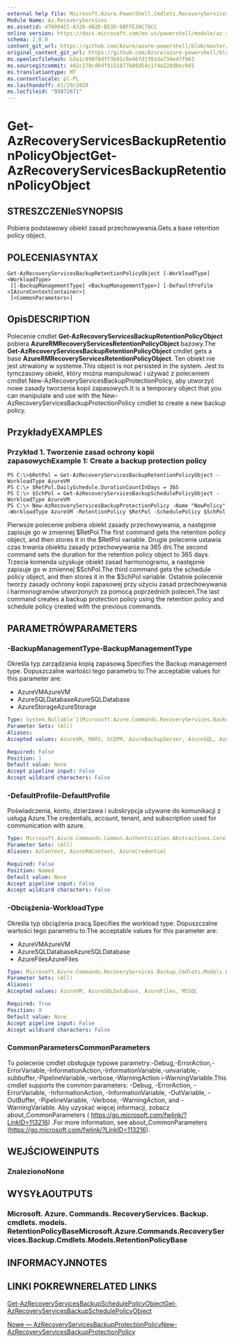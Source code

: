 ```yaml
---
external help file: Microsoft.Azure.PowerShell.Cmdlets.RecoveryServices.Backup.dll-Help.xml
Module Name: Az.RecoveryServices
ms.assetid: 476094CC-A320-4B2D-B53D-6BFFE30C76CC
online version: https://docs.microsoft.com/en-us/powershell/module/az.recoveryservices/get-azrecoveryservicesbackupretentionpolicyobject
schema: 2.0.0
content_git_url: https://github.com/Azure/azure-powershell/blob/master/src/RecoveryServices/RecoveryServices/help/Get-AzRecoveryServicesBackupRetentionPolicyObject.md
original_content_git_url: https://github.com/Azure/azure-powershell/blob/master/src/RecoveryServices/RecoveryServices/help/Get-AzRecoveryServicesBackupRetentionPolicyObject.md
ms.openlocfilehash: b3a1c990f8dff3b91c9e46fd1f01da734e47f963
ms.sourcegitcommit: 4d2c178cd6df9151877b08d54c1f4a228dbec9d1
ms.translationtype: MT
ms.contentlocale: pl-PL
ms.lasthandoff: 01/29/2020
ms.locfileid: "93872671"
---
```

# <span data-ttu-id="fa639-101">Get-AzRecoveryServicesBackupRetentionPolicyObject</span><span class="sxs-lookup"><span data-stu-id="fa639-101">Get-AzRecoveryServicesBackupRetentionPolicyObject</span></span>

## <span data-ttu-id="fa639-102">STRESZCZENIe</span><span class="sxs-lookup"><span data-stu-id="fa639-102">SYNOPSIS</span></span>
<span data-ttu-id="fa639-103">Pobiera podstawowy obiekt zasad przechowywania.</span><span class="sxs-lookup"><span data-stu-id="fa639-103">Gets a base retention policy object.</span></span>

## <span data-ttu-id="fa639-104">POLECENIA</span><span class="sxs-lookup"><span data-stu-id="fa639-104">SYNTAX</span></span>

```
Get-AzRecoveryServicesBackupRetentionPolicyObject [-WorkloadType] <WorkloadType>
 [[-BackupManagementType] <BackupManagementType>] [-DefaultProfile <IAzureContextContainer>]
 [<CommonParameters>]
```

## <span data-ttu-id="fa639-105">Opis</span><span class="sxs-lookup"><span data-stu-id="fa639-105">DESCRIPTION</span></span>
<span data-ttu-id="fa639-106">Polecenie cmdlet **Get-AzRecoveryServicesBackupRetentionPolicyObject** pobiera **AzureRMRecoveryServicesRetentionPolicyObject** bazowy.</span><span class="sxs-lookup"><span data-stu-id="fa639-106">The **Get-AzRecoveryServicesBackupRetentionPolicyObject** cmdlet gets a base **AzureRMRecoveryServicesRetentionPolicyObject**.</span></span>
<span data-ttu-id="fa639-107">Ten obiekt nie jest utrwalony w systemie.</span><span class="sxs-lookup"><span data-stu-id="fa639-107">This object is not persisted in the system.</span></span>
<span data-ttu-id="fa639-108">Jest to tymczasowy obiekt, który można manipulować i używać z poleceniem cmdlet New-AzRecoveryServicesBackupProtectionPolicy, aby utworzyć nowe zasady tworzenia kopii zapasowych.</span><span class="sxs-lookup"><span data-stu-id="fa639-108">It is a temporary object that you can manipulate and use with the New-AzRecoveryServicesBackupProtectionPolicy cmdlet to create a new backup policy.</span></span>

## <span data-ttu-id="fa639-109">Przykłady</span><span class="sxs-lookup"><span data-stu-id="fa639-109">EXAMPLES</span></span>

### <span data-ttu-id="fa639-110">Przykład 1. Tworzenie zasad ochrony kopii zapasowych</span><span class="sxs-lookup"><span data-stu-id="fa639-110">Example 1: Create a backup protection policy</span></span>
```
PS C:\>$RetPol = Get-AzRecoveryServicesBackupRetentionPolicyObject -WorkloadType AzureVM 
PS C:\> $RetPol.DailySchedule.DurationCountInDays = 365
PS C:\> $SchPol = Get-AzRecoveryServicesBackupSchedulePolicyObject -WorkloadType AzureVM 
PS C:\> New-AzRecoveryServicesBackupProtectionPolicy -Name "NewPolicy" -WorkloadType AzureVM -RetentionPolicy $RetPol -SchedulePolicy $SchPol
```

<span data-ttu-id="fa639-111">Pierwsze polecenie pobiera obiekt zasady przechowywania, a następnie zapisuje go w zmiennej $RetPol.</span><span class="sxs-lookup"><span data-stu-id="fa639-111">The first command gets the retention policy object, and then stores it in the $RetPol variable.</span></span>
<span data-ttu-id="fa639-112">Drugie polecenie ustawia czas trwania obiektu zasady przechowywania na 365 dni.</span><span class="sxs-lookup"><span data-stu-id="fa639-112">The second command sets the duration for the retention policy object to 365 days.</span></span>
<span data-ttu-id="fa639-113">Trzecia komenda uzyskuje obiekt zasad harmonogramu, a następnie zapisuje go w zmiennej $SchPol.</span><span class="sxs-lookup"><span data-stu-id="fa639-113">The third command gets the schedule policy object, and then stores it in the $SchPol variable.</span></span>
<span data-ttu-id="fa639-114">Ostatnie polecenie tworzy zasady ochrony kopii zapasowej przy użyciu zasad przechowywania i harmonogramów utworzonych za pomocą poprzednich poleceń.</span><span class="sxs-lookup"><span data-stu-id="fa639-114">The last command creates a backup protection policy using the retention policy and schedule policy created with the previous commands.</span></span>

## <span data-ttu-id="fa639-115">PARAMETRÓW</span><span class="sxs-lookup"><span data-stu-id="fa639-115">PARAMETERS</span></span>

### <span data-ttu-id="fa639-116">-BackupManagementType</span><span class="sxs-lookup"><span data-stu-id="fa639-116">-BackupManagementType</span></span>
<span data-ttu-id="fa639-117">Określa typ zarządzania kopią zapasową.</span><span class="sxs-lookup"><span data-stu-id="fa639-117">Specifies the Backup management type.</span></span>
<span data-ttu-id="fa639-118">Dopuszczalne wartości tego parametru to:</span><span class="sxs-lookup"><span data-stu-id="fa639-118">The acceptable values for this parameter are:</span></span>
- <span data-ttu-id="fa639-119">AzureVM</span><span class="sxs-lookup"><span data-stu-id="fa639-119">AzureVM</span></span> 
- <span data-ttu-id="fa639-120">AzureSQLDatabase</span><span class="sxs-lookup"><span data-stu-id="fa639-120">AzureSQLDatabase</span></span>
- <span data-ttu-id="fa639-121">AzureStorage</span><span class="sxs-lookup"><span data-stu-id="fa639-121">AzureStorage</span></span>

```yaml
Type: System.Nullable`1[Microsoft.Azure.Commands.RecoveryServices.Backup.Cmdlets.Models.BackupManagementType]
Parameter Sets: (All)
Aliases:
Accepted values: AzureVM, MARS, SCDPM, AzureBackupServer, AzureSQL, AzureStorage, AzureWorkload

Required: False
Position: 1
Default value: None
Accept pipeline input: False
Accept wildcard characters: False
```

### <span data-ttu-id="fa639-122">-DefaultProfile</span><span class="sxs-lookup"><span data-stu-id="fa639-122">-DefaultProfile</span></span>
<span data-ttu-id="fa639-123">Poświadczenia, konto, dzierżawa i subskrypcja używane do komunikacji z usługą Azure.</span><span class="sxs-lookup"><span data-stu-id="fa639-123">The credentials, account, tenant, and subscription used for communication with azure.</span></span>

```yaml
Type: Microsoft.Azure.Commands.Common.Authentication.Abstractions.Core.IAzureContextContainer
Parameter Sets: (All)
Aliases: AzContext, AzureRmContext, AzureCredential

Required: False
Position: Named
Default value: None
Accept pipeline input: False
Accept wildcard characters: False
```

### <span data-ttu-id="fa639-124">-Obciążenia</span><span class="sxs-lookup"><span data-stu-id="fa639-124">-WorkloadType</span></span>
<span data-ttu-id="fa639-125">Określa typ obciążenia pracą.</span><span class="sxs-lookup"><span data-stu-id="fa639-125">Specifies the workload type.</span></span>
<span data-ttu-id="fa639-126">Dopuszczalne wartości tego parametru to:</span><span class="sxs-lookup"><span data-stu-id="fa639-126">The acceptable values for this parameter are:</span></span>
- <span data-ttu-id="fa639-127">AzureVM</span><span class="sxs-lookup"><span data-stu-id="fa639-127">AzureVM</span></span> 
- <span data-ttu-id="fa639-128">AzureSQLDatabase</span><span class="sxs-lookup"><span data-stu-id="fa639-128">AzureSQLDatabase</span></span>
- <span data-ttu-id="fa639-129">AzureFiles</span><span class="sxs-lookup"><span data-stu-id="fa639-129">AzureFiles</span></span>

```yaml
Type: Microsoft.Azure.Commands.RecoveryServices.Backup.Cmdlets.Models.WorkloadType
Parameter Sets: (All)
Aliases:
Accepted values: AzureVM, AzureSQLDatabase, AzureFiles, MSSQL

Required: True
Position: 0
Default value: None
Accept pipeline input: False
Accept wildcard characters: False
```

### <span data-ttu-id="fa639-130">CommonParameters</span><span class="sxs-lookup"><span data-stu-id="fa639-130">CommonParameters</span></span>
<span data-ttu-id="fa639-131">To polecenie cmdlet obsługuje typowe parametry:-Debug,-ErrorAction,-ErrorVariable,-InformationAction,-InformationVariable,-unvariable,-subbuffer,-PipelineVariable,-verbose,-WarningAction i-WarningVariable.</span><span class="sxs-lookup"><span data-stu-id="fa639-131">This cmdlet supports the common parameters: -Debug, -ErrorAction, -ErrorVariable, -InformationAction, -InformationVariable, -OutVariable, -OutBuffer, -PipelineVariable, -Verbose, -WarningAction, and -WarningVariable.</span></span> <span data-ttu-id="fa639-132">Aby uzyskać więcej informacji, zobacz about_CommonParameters ( https://go.microsoft.com/fwlink/?LinkID=113216) .</span><span class="sxs-lookup"><span data-stu-id="fa639-132">For more information, see about_CommonParameters (https://go.microsoft.com/fwlink/?LinkID=113216).</span></span>

## <span data-ttu-id="fa639-133">WEJŚCIOWE</span><span class="sxs-lookup"><span data-stu-id="fa639-133">INPUTS</span></span>

### <span data-ttu-id="fa639-134">Znaleziono</span><span class="sxs-lookup"><span data-stu-id="fa639-134">None</span></span>

## <span data-ttu-id="fa639-135">WYSYŁA</span><span class="sxs-lookup"><span data-stu-id="fa639-135">OUTPUTS</span></span>

### <span data-ttu-id="fa639-136">Microsoft. Azure. Commands. RecoveryServices. Backup. cmdlets. models. RetentionPolicyBase</span><span class="sxs-lookup"><span data-stu-id="fa639-136">Microsoft.Azure.Commands.RecoveryServices.Backup.Cmdlets.Models.RetentionPolicyBase</span></span>

## <span data-ttu-id="fa639-137">INFORMACYJN</span><span class="sxs-lookup"><span data-stu-id="fa639-137">NOTES</span></span>

## <span data-ttu-id="fa639-138">LINKI POKREWNE</span><span class="sxs-lookup"><span data-stu-id="fa639-138">RELATED LINKS</span></span>

[<span data-ttu-id="fa639-139">Get-AzRecoveryServicesBackupSchedulePolicyObject</span><span class="sxs-lookup"><span data-stu-id="fa639-139">Get-AzRecoveryServicesBackupSchedulePolicyObject</span></span>](./Get-AzRecoveryServicesBackupSchedulePolicyObject.md)

[<span data-ttu-id="fa639-140">Nowe — AzRecoveryServicesBackupProtectionPolicy</span><span class="sxs-lookup"><span data-stu-id="fa639-140">New-AzRecoveryServicesBackupProtectionPolicy</span></span>](./New-AzRecoveryServicesBackupProtectionPolicy.md)


